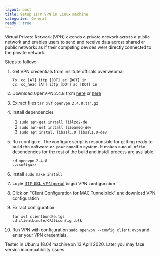 ```yaml
---
layout: post
title: Setup IITP VPN in Linux machine
categories: General
ready : true
---
```


Virtual Private Network (VPN) extends a private network across a public 
network and enables users to send and receive data across shared or public 
networks as if their computing devices were directly connected to the private 
network.

Steps to follow:

1. Get VPN credentials from institute officals over webmail
    ```
    To: cc [AT] iitp [DOT] ac [DOT] in
    Cc: cc_head [AT] iitp [DOT] ac [DOT] in
    ```

2. Download OpenVPN 2.4.8 from [here](https://www.techspot.com/downloads/downloadnow/5182/?evp=851afc05ae3a528d9f392a9da40bc911&file=5) or [here](https://swupdate.openvpn.org/community/releases/openvpn-2.4.8.tar.gz)

3. Extract files  ```tar xvf openvpn-2.4.8.tar.gz ```

4. Install dependencies

    1. ```sudo apt-get install liblzo2-de```
    2. ```sudo apt-get install libpam0g-dev```
    3. ```sudo apt install libssl1.0 libssl1.0-dev```

5. Run configure. The configure script is responsible for getting ready to 
build the software on your specific system. It makes sure all of the 
dependencies for the rest of the build and install process are available. 
    ```
    cd openvpn-2.4.8
    ./configure
    ```

6. Install 
```sudo make install```

7. Login [IITP SSL VPN portal](https://14.139.194.12:8443/corporate/sslvpnuserportal/login.jsp) to get VPN configuration

8. Click on  "Client Configuration for MAC Tunnelblick" and download VPN configuration

9. Extract configuration 
    ```
    tar xvf clientbundle.tgz
    cd clientbundle/CRSSLconfig.tblk
    ```

10. Run VPN with configuration ```sudo openvpn --config client.ovpn``` and enter your VPN credentials.


Tested in Ubuntu 18.04 machine on 13 April 2020. Later you may face version incompatibility issues. 